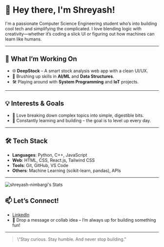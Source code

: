 # 👋 Hey there, I'm Shreyash!

I'm a passionate Computer Science Engineering student who’s into building cool tech and simplifying the complicated. I love blending logic with creativity—whether it’s coding a slick UI or figuring out how machines can learn like humans.

---

## 🚀 What I’m Working On

* 🌐 **DeepStock** – A smart stock analysis web app with a clean UI/UX.
* 🤖 Brushing up skills in **AI/ML** and **Data Structures**.
* 🛠️ Playing around with **System Programming** and **IoT** projects.

---

## 💡 Interests & Goals

* 🧠 Love breaking down complex topics into simple, digestible bits.
* 🌱 Constantly learning and building – the goal is to level up every day.

---

## 🛠️ Tech Stack

* **Languages**: Python, C++, JavaScript
* **Web**: HTML, CSS, React.js, Tailwind CSS
* **Tools**: Git, GitHub, VS Code
* **Others**: Machine Learning (scikit-learn, pandas), APIs

---

![shreyash-nimbargi's Stats](https://github-readme-stats.vercel.app/api?username=shreyash-nimbargi&theme=dark&show_icons=true&hide_border=true&count_private=true)

## 📫 Let’s Connect!

* [LinkedIn](https://www.linkedin.com/in/shreyash-nimbargi/)
* 📩 Drop a message or collab idea – I’m always up for building something fun!

---

> \“Stay curious. Stay humble. And never stop building.”
